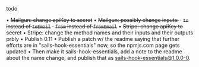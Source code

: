 todo

• ~~Mailgun: change apiKey to secret~~
• ~~Mailgun: possibly change inputs:~~
  · ~~`to` instead of `toEmail`~~
  · ~~`from` instead of `fromEmail`~~
• ~~Stripe: change apiKey to secret~~
• Stripe: change the method names and their inputs and their outputs prbly
• Publish 0.11
• Publish a patch w/ the readme saying that further efforts are in "sails-hook-essentials" now, so the npmjs.com page gets updated
• Then make it sails-hook-essentials, add a note to the readme about the name change, and publish that as sails-hook-essentials@1.0.0-0.
